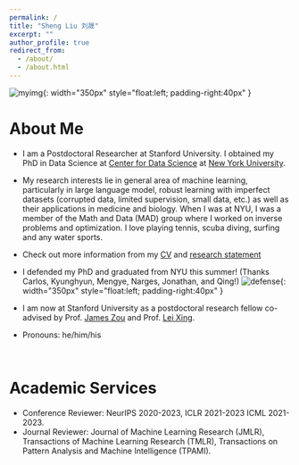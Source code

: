 ```yaml
---
permalink: /
title: "Sheng Liu 刘晟"
excerpt: ""
author_profile: true
redirect_from: 
  - /about/
  - /about.html
---
```


![myimg](https://github.com/shengliu66/shengliu66.github.io/blob/master/images/photo_sheng2.png?raw=true){: width="350px" style="float:left; padding-right:40px" }

# About Me        
* I am a Postdoctoral Researcher at Stanford University. I obtained my PhD in Data Science at [Center for Data Science](https://cds.nyu.edu/) at [New York University](https://www.nyu.edu/).

* My research interests lie in general area of machine learning, particularly in large language model, robust learning with imperfect datasets (corrupted data, limited supervision, small data, etc.) as well as their applications in medicine and biology. When I was at NYU, I was a member of the Math and Data (MAD) group where I worked on inverse problems and optimization. I love playing tennis, scuba diving, surfing and any water sports. 

* Check out more information from my [CV](https://shengliu66.github.io/files/ShengLiu-CV.pdf) and [research statement](https://shengliu66.github.io/files/ShengLiu-Research_Statement.pdf) 

* I defended my PhD and graduated from NYU this summer! (Thanks Carlos, Kyunghyun, Mengye, Narges, Jonathan, and Qing!)
![defense](https://github.com/shengliu66/shengliu66.github.io/blob/master/images/defense.JPG?raw=true){: width="350px" style="float:left; padding-right:40px" }


* I am now at Stanford University as a postdoctoral research fellow co-advised by Prof. [James Zou](https://www.james-zou.com/) and Prof. [Lei Xing](https://profiles.stanford.edu/lei-xing).

* Pronouns: he/him/his

<br clear="left"/>

# Academic Services
* Conference Reviewer: NeurIPS 2020-2023, ICLR 2021-2023 ICML 2021-2023.
* Journal Reviewer: Journal of Machine Learning Research (JMLR), Transactions of Machine Learning Research (TMLR), Transactions on Pattern Analysis and Machine Intelligence (TPAMI).






